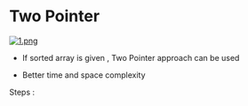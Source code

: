 # Two Pointer 

[![1.png](https://i.postimg.cc/VL9kmpHM/1.png)](https://postimg.cc/crHSc9W4)

- If sorted array is given , Two Pointer approach can be used

- Better time and space complexity


Steps : 
